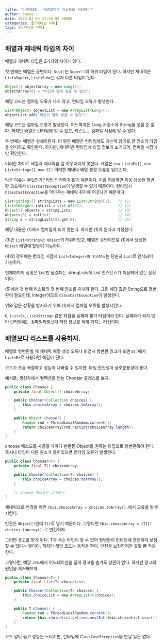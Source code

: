 ```yaml
---
title: "아이템28 : 배열보다는 리스트를 사용하라"
author: bumoo
date: 2023-03-04 17:59:00 +0900
categories: [이펙티브 자바]
tags: [이펙티브 자바]
---
```


## 배열과 제네릭 타입의 차이

배열과 제네릭 타입은 2가지의 차이가 있다.

첫 번째는 배열은 공변이다. `Sub[]`는 `Super[]`의 하위 타입이 된다. 하지만 제네릭은 `List<Super>`, `List<Sub>`는 각자 다른 타입이 된다.

```java
Object[] objectArray = new Long[1];
objectArray[0] = "타입이 달라 넣을 수 없다";
```
해당 코드는 컴파일 오류가 나지 않고, 런타임 오류가 발생한다.

```java
List<Object> objectList = new ArrayList<Long>();
objectList.add("타입이 달라 넣을 수 없다");
```
해당 코드는 컴파일 오류가 발생한다.
어느쪽이든 Long 저장소에 String을 넣을 순 없다. 하지만 배열은 런타임에 알 수 있고, 리스트는 컴파일 시점에 알 수 있다.

두 번째는 배열은 실체화된다. 이 말은 배열은 런타임에도 자신이 담기로 한 원소의 타입을 인지하고 확인한다.
하지만, 제네릭은 런타임에 타입 정보가 소거되어, 컴파일 시점에만 확인한다.

이러한 차이로 배열과 제네릭을 잘 어우러지지 못한다. 배열은 `new List<E>[]`, `new List<String>[]`, `new E[]` 이러한 제네릭 배열 생성 오류를 일으킨다.

막은 이유는 무엇인가? 타입 안전하지 않기 때문이다. 이를 허용하면 자동 생성한 형변환 코드에서 `ClassCastException`이 발생할 수 있기 때문이다.
런타임시 `ClassCastException`를 막아주는 제네릭 취지에 어긋나기 때문이다.

```java
List<String>[] stringLists = new List<String>[1];   // (1)
List<Integer> intList = List.of(42);                // (2)
Object[] objects = stringLists;                     // (3)
objects[0] = intList;                               // (4)
String s = stringLists[0].get(0);                   // (5)
```

해당 내용은 (1)에서 컴파일이 되지 않는다. 하지만 (1)이 된다고 가정한다.

(3)은 `List<String>`는 `Object`의 하위타입고, 배열은 공변이므로 (1)에서 생성한 `Object` 배열에 할당이 가능하다.

(4)의 경우에는 런타임 시점에 `List<Integer>의 인스턴스`는 단순히 `List`로 인식되어 가능하다.

현재까지의 상황은 List<String>만 담겠다는 stringLists에 List<Integer> 인스턴스가 저장되어 있는 상황이다.

(5)에선 첫 번째 리스트의 첫 번째 원소를 꺼내려 한다. 그럼 해당 값은 String으로 형변환이 필요한데, Integer이므로 `ClassCastException`이 발생한다.

위와 같은 상황을 방지하기 위해 (1)에서 컴파일 오류를 발생시킨다.

`E`, `List<E>`, `List<String>` 같은 타입을 실체화 불가 타입이라 한다. 실체화가 되지 않아 런타임에는 컴파일타임보다 타입 정보를 적게 가지는 타입이다.

## 배열보다 리스트를 사용하자.
배열로 형변환할 때 제네릭 배열 생성 오류나 비검사 형변환 경고가 뜨면 `E[]`에서 `List<E>`로 사용하면 해결이 된다.

코드가 조금 복잡하고 성능이 나빠질 수 있지만, 타입 안전성과 상호운용성이 좋다.

예시로, 생성자에서 컬렉션을 받는 Chooser 클래스를 보자.

```java
public class Chooser {
    private final Object[] choiceArray;

    public Chooser(Collection choices) {
        this.choiceArray = choices.toArray();
    }

    public Object choose() {
        Random rnd = ThreadLocalRandom.current();
        return choiceArray[rnd.nextInt(choiceArray.length)];
    }
}
```

choose 메소드를 사용할 때마다 반환된 Object를 원하는 타입으로 형변환해야 한다. 혹시나 타입이 다른 원소가 들어있으면 런타임 오류가 발생한다.

```java
public class Chooser<T> {
    private final T[] choiceArray;

    public Chooser(Collection<T> choices) {
        this.choiceArray = choices.toArray();
    }

    // choose 메소드는 그대로다.
}
```

제네릭으로 변경을 하면 `this.choiceArray = choices.toArray();`에서 오류를 발생시킨다.

반환은 `Object[]`인데 `T[]`로 넣기 때문이다. 그렇다면 `this.choiceArray = (T[]) choices.toArray();`로 변환하자.

그러면 경고를 받게 된다. T가 무슨 타입이 알 수 없어 형변환이 런타임에 안전하지 보장할 수 없다는 말이다.
하지만 해당 코드는 동작을 한다. 안전을 보장하지만 못할 뿐 작동한다.

그렇다면, 해당 코드에서 어노테이션을 달아 경고를 숨겨도 상관이 없다. 하지만 경고의 원인을 제거해보자.

```java
public class Chooser<T> {
    private final List<T> choiceList;

    public Chooser(Collection<T> choices) {
        this.choiceList = new ArrayList<>(choices);
    }

    public T choose() {
        Random rnd = ThreadLocalRandom.current();
        return this.choiceList.get(rnd.nextInt(this.choiceList.size()));
    }
}
```

코드 양이 늘고 성능은 느리지만, 런타임에 `ClassCaseException`을 만날 일은 없다.